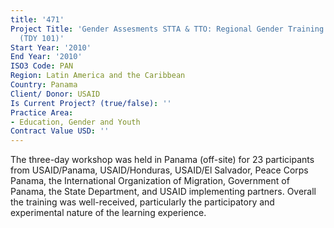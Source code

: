 ```yaml
---
title: '471'
Project Title: 'Gender Assesments STTA & TTO: Regional Gender Training: Latin America
  (TDY 101)'
Start Year: '2010'
End Year: '2010'
ISO3 Code: PAN
Region: Latin America and the Caribbean
Country: Panama
Client/ Donor: USAID
Is Current Project? (true/false): ''
Practice Area:
- Education, Gender and Youth
Contract Value USD: ''
---
```


The three-day workshop was held in Panama (off-site) for 23 participants from USAID/Panama, USAID/Honduras, USAID/El Salvador, Peace Corps Panama, the International Organization of Migration, Government of Panama, the State Department, and USAID implementing partners. Overall the training was well-received, particularly the participatory and experimental nature of the learning experience.